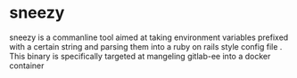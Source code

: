 # sneezy
sneezy is a commanline tool aimed at taking environment variables prefixed with a certain string and parsing them into a ruby on rails style config file . This binary is specifically targeted at mangeling gitlab-ee into a docker container
